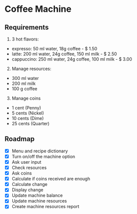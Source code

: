 # Coffee Machine
## Requirements
1. 3 hot flavors: 
- expresso: 50 ml water, 18g coffee - $ 1.50
- latte: 200 ml water, 24g coffee, 150 ml milk - $ 2.50
- cappuccino: 250 ml water, 24g coffee, 100 ml milk - $ 3.00

2. Manage resources:
- 300 ml water
- 200 ml milk
- 100 g coffee

3. Manage coins
- 1 cent (Penny)
- 5 cents (Nickel)
- 10 cents (Dime)
- 25 cents (Quarter)

## Roadmap
- [x] Menu and recipe dictionary 
- [x] Turn on/off the machine option
- [x] Ask user input 
- [x] Check resources 
- [x] Ask coins
- [x] Calculate if coins received are enough 
- [x] Calculate change 
- [x] Display change
- [x] Update machine balance
- [x] Update machine resources
- [x] Create machine resources report
